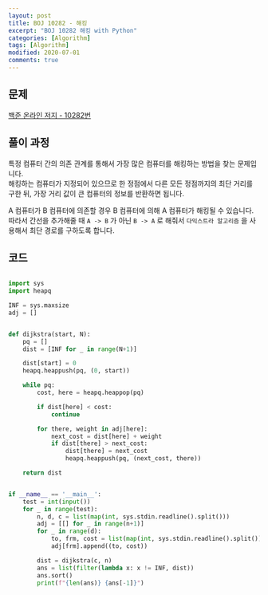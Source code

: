 ```yaml
---
layout: post
title: BOJ 10282 - 해킹
excerpt: "BOJ 10282 해킹 with Python"
categories: [Algorithm]
tags: [Algorithm]
modified: 2020-07-01
comments: true
---
```


## 문제
[백준 온라인 저지 - 10282번](https://www.acmicpc.net/problem/10282)

## 풀이 과정
특정 컴퓨터 간의 의존 관계를 통해서 가장 많은 컴퓨터를 해킹하는 방법을 찾는 문제입니다. <br>
해킹하는 컴퓨터가 지정되어 있으므로 한 정점에서 다른 모든 정점까지의 최단 거리를 구한 뒤, 가장 거리 값이 큰 컴퓨터의 정보를 반환하면 됩니다. <br>

A 컴퓨터가 B 컴퓨터에 의존할 경우 B 컴퓨터에 의해 A 컴퓨터가 해킹될 수 있습니다. <br>
따라서 간선을 추가해줄 때 `A -> B` 가 아닌 `B -> A` 로 해줘서 `다익스트라 알고리즘` 을 사용해서 최단 경로를 구하도록 합니다. <br>

## 코드

~~~ python

import sys
import heapq

INF = sys.maxsize
adj = []


def dijkstra(start, N):
    pq = []
    dist = [INF for _ in range(N+1)]

    dist[start] = 0
    heapq.heappush(pq, (0, start))

    while pq:
        cost, here = heapq.heappop(pq)

        if dist[here] < cost:
            continue

        for there, weight in adj[here]:
            next_cost = dist[here] + weight
            if dist[there] > next_cost:
                dist[there] = next_cost
                heapq.heappush(pq, (next_cost, there))

    return dist


if __name__ == '__main__':
    test = int(input())
    for _ in range(test):
        n, d, c = list(map(int, sys.stdin.readline().split()))
        adj = [[] for _ in range(n+1)]
        for _ in range(d):
            to, frm, cost = list(map(int, sys.stdin.readline().split()))
            adj[frm].append((to, cost))

        dist = dijkstra(c, n)
        ans = list(filter(lambda x: x != INF, dist))
        ans.sort()
        print(f"{len(ans)} {ans[-1]}")


~~~